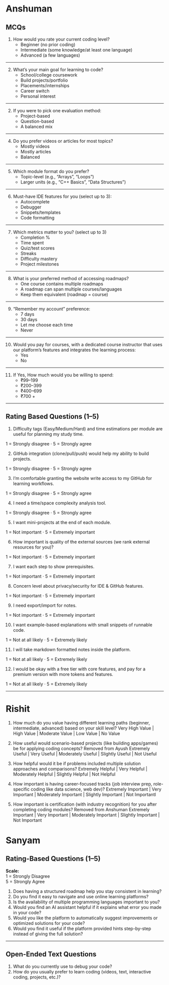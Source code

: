 # Anshuman

## **MCQs**
1. How would you rate your current coding level?
   * Beginner (no prior coding)
   * Intermediate (some knowledge/at least one language)
   * Advanced (a few languages)

---
     
2. What’s your main goal for learning to code?
   * School/college coursework
   * Build projects/portfolio
   * Placements/internships
   * Career switch
   * Personal interest
---
     
2. If you were to pick one evaluation method:
   * Project-based
   * Question-based
   * A balanced mix

---
     
4. Do you prefer videos or articles for most topics?
   * Mostly videos
   * Mostly articles
   * Balanced

---
     
5. Which module format do you prefer?
   * Topic-level (e.g., “Arrays”, “Loops”)
   * Larger units (e.g., “C++ Basics”, “Data Structures”)

---
     
6. Must-have IDE features for you (select up to 3):
   * Autocomplete
   * Debugger
   * Snippets/templates
   * Code formatting

---

7. Which metrics matter to you? (select up to 3)
   * Completion %
   * Time spent
   * Quiz/test scores
   * Streaks
   * Difficulty mastery
   * Project milestones

---

8. What is your preferred method of accessing roadmaps?
   * One course contains multiple roadmaps
   * A roadmap can span multiple courses/languages
   * Keep them equivalent (roadmap = course)

---

9. “Remember my account” preference:
    * 7 days
    * 30 days
    * Let me choose each time
    * Never

---

10. Would you pay for courses, with a dedicated course instructor that uses our platform’s features and integrates the learning process:  
    * Yes
    * No

---

11. If Yes, How much would you be willing to spend:
    * ₹99–199
    * ₹200–399
    * ₹400–699
    * ₹700 +

---

## **Rating Based Questions (1–5)**

1. Difficulty tags (Easy/Medium/Hard) and time estimations per module are useful for planning my study time.

  1 = Strongly disagree · 5 = Strongly agree

2. GitHub integration (clone/pull/push) would help my ability to build projects.

  1 = Strongly disagree · 5 = Strongly agree

3. I’m comfortable granting the website write access to my GitHub for learning workflows.

  1 = Strongly disagree · 5 = Strongly agree

4. I need a time/space complexity analysis tool.

  1 = Strongly disagree · 5 = Strongly agree

5. I want mini-projects at the end of each module.

  1 = Not important · 5 = Extremely important

6. How important is quality of the external sources (we rank external resources for you)?
 
  1 = Not important · 5 = Extremely important

7. I want each step to show prerequisites.

  1 = Not important · 5 = Extremely important

8. Concern level about privacy/security for IDE & GitHub features.
  
  1 = Not important · 5 = Extremely important

9. I need export/import for notes.

  1 = Not important · 5 = Extremely important

10. I want example-based explanations with small snippets of runnable code.

  1 = Not at all likely · 5 = Extremely likely

11. I will take markdown formatted notes inside the platform.

  1 = Not at all likely · 5 = Extremely likely

12. I would be okay with a free tier with core features, and pay for a premium version with more tokens and features.
   
  1 = Not at all likely · 5 = Extremely likely

---

# Rishit
 1. How much do you value having different learning paths (beginner, intermediate,
 advanced) based on your skill level?
 Very High Value | High Value | Moderate Value | Low Value | No Value

 2. How useful would scenario-based projects (like building apps/games) be for
 applying coding concepts? Removed from Ayush
 Extremely Useful | Very Useful | Moderately Useful | Slightly Useful | Not Useful
 
 3. How helpful would it be if problems included multiple solution approaches and
 comparisons?
 Extremely Helpful | Very Helpful | Moderately Helpful | Slightly Helpful | Not Helpful
 
 4. How important is having career-focused tracks (job interview prep, role-specific coding
 like data science, web dev)?
 Extremely Important | Very Important | Moderately Important | Slightly Important | Not
 Importantl

 5. How important is certification (with industry recognition) for you after completing
 coding modules? Removed from Anshuman
 Extremely Important | Very Important | Moderately Important | Slightly Important | Not
 Important
 
 # Sanyam

## Rating-Based Questions (1–5)

**Scale:**  
1 = Strongly Disagree  
5 = Strongly Agree  

1. Does having a structured roadmap help you stay consistent in learning?  
2. Do you find it easy to navigate and use online learning platforms?  
3. Is the availability of multiple programming languages important to you?  
4. Would you find an AI assistant helpful if it explains what error you made in your code?  
5. Would you like the platform to automatically suggest improvements or optimized solutions for your code?  
6. Would you find it useful if the platform provided hints step-by-step instead of giving the full solution?  

---

## Open-Ended Text Questions

1. What do you currently use to debug your code?  
2. How do you usually prefer to learn coding (videos, text, interactive coding, projects, etc.)?  


